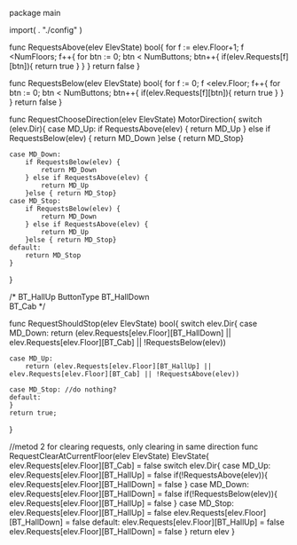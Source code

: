 package main

import(
	. "./config"
)

func RequestsAbove(elev ElevState) bool{
	for f := elev.Floor+1; f <NumFloors; f++{
		for btn := 0; btn < NumButtons; btn++{
			if(elev.Requests[f][btn]){
				return true
			}
		}
	}
	return false
}

func RequestsBelow(elev ElevState) bool{
	for f := 0; f <elev.Floor; f++{
		for btn := 0; btn < NumButtons; btn++{
			if(elev.Requests[f][btn]){
				return true
			}
		}
	}
	return false
}

func RequestChooseDirection(elev ElevState) MotorDirection{
	switch (elev.Dir){
	case MD_Up:
		if RequestsAbove(elev) {
			return MD_Up
		} else if RequestsBelow(elev) {
			return MD_Down
		}else { return MD_Stop}

	case MD_Down:
		if RequestsBelow(elev) {
			return MD_Down
		} else if RequestsAbove(elev) {
			return MD_Up
		}else { return MD_Stop}
	case MD_Stop:
		if RequestsBelow(elev) {
			return MD_Down
		} else if RequestsAbove(elev) {
			return MD_Up
		}else { return MD_Stop}
	default:
		return MD_Stop
	}
}

/*
BT_HallUp   ButtonType 
	BT_HallDown          
	BT_Cab 
*/

func RequestShouldStop(elev ElevState) bool{
	switch elev.Dir{
	case MD_Down:
		return (elev.Requests[elev.Floor][BT_HallDown] || elev.Requests[elev.Floor][BT_Cab] || !RequestsBelow(elev))
			
	case MD_Up:
		return (elev.Requests[elev.Floor][BT_HallUp] || elev.Requests[elev.Floor][BT_Cab] || !RequestsAbove(elev))
			
	case MD_Stop: //do nothing?
	default:
	}
	return true;
}

//metod 2 for clearing requests, only clearing in same direction
func RequestClearAtCurrentFloor(elev ElevState) ElevState{
	elev.Requests[elev.Floor][BT_Cab] = false
	switch elev.Dir{
	case MD_Up: 
		elev.Requests[elev.Floor][BT_HallUp] = false
		if(!RequestsAbove(elev)){
			elev.Requests[elev.Floor][BT_HallDown] = false
		}
	case MD_Down:
		elev.Requests[elev.Floor][BT_HallDown] = false
		if(!RequestsBelow(elev)){
			elev.Requests[elev.Floor][BT_HallUp] = false
		}
	case MD_Stop:
		elev.Requests[elev.Floor][BT_HallUp] = false
		elev.Requests[elev.Floor][BT_HallDown] = false
	default:
		elev.Requests[elev.Floor][BT_HallUp] = false
		elev.Requests[elev.Floor][BT_HallDown] = false
	}
	return elev
}